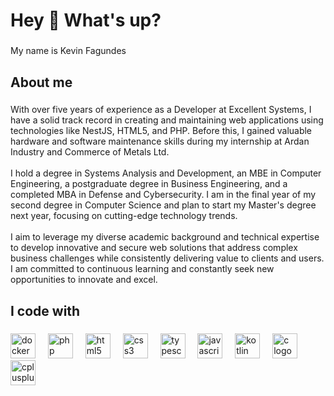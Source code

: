 <h1 align="left">Hey 👋 What's up?</h1>

###

<p align="left">My name is Kevin Fagundes</p>

###

<h2 align="left">About me</h2>

###

<p align="left">With over five years of experience as a Developer at Excellent Systems, I have a solid track record in creating and maintaining web applications using technologies like NestJS, HTML5, and PHP. Before this, I gained valuable hardware and software maintenance skills during my internship at Ardan Industry and Commerce of Metals Ltd.<br><br>I hold a degree in Systems Analysis and Development, an MBE in Computer Engineering, a postgraduate degree in Business Engineering, and a completed MBA in Defense and Cybersecurity. I am in the final year of my second degree in Computer Science and plan to start my Master's degree next year, focusing on cutting-edge technology trends.<br><br>I aim to leverage my diverse academic background and technical expertise to develop innovative and secure web solutions that address complex business challenges while consistently delivering value to clients and users. I am committed to continuous learning and constantly seek new opportunities to innovate and excel.</p>

###

<h2 align="left">I code with</h2>

###

<div align="left">
  <img src="https://cdn.jsdelivr.net/gh/devicons/devicon/icons/docker/docker-original.svg" height="40" alt="docker logo"  />
  <img width="12" />
  <img src="https://cdn.jsdelivr.net/gh/devicons/devicon/icons/php/php-original.svg" height="40" alt="php logo"  />
  <img width="12" />
  <img src="https://cdn.jsdelivr.net/gh/devicons/devicon/icons/html5/html5-original.svg" height="40" alt="html5 logo"  />
  <img width="12" />
  <img src="https://cdn.jsdelivr.net/gh/devicons/devicon/icons/css3/css3-original.svg" height="40" alt="css3 logo"  />
  <img width="12" />
  <img src="https://cdn.jsdelivr.net/gh/devicons/devicon/icons/typescript/typescript-original.svg" height="40" alt="typescript logo"  />
  <img width="12" />
  <img src="https://cdn.jsdelivr.net/gh/devicons/devicon/icons/javascript/javascript-original.svg" height="40" alt="javascript logo"  />
  <img width="12" />
  <img src="https://cdn.jsdelivr.net/gh/devicons/devicon/icons/kotlin/kotlin-original.svg" height="40" alt="kotlin logo"  />
  <img width="12" />
  <img src="https://cdn.jsdelivr.net/gh/devicons/devicon/icons/c/c-original.svg" height="40" alt="c logo"  />
  <img width="12" />
  <img src="https://cdn.jsdelivr.net/gh/devicons/devicon/icons/cplusplus/cplusplus-original.svg" height="40" alt="cplusplus logo"  />
</div>
